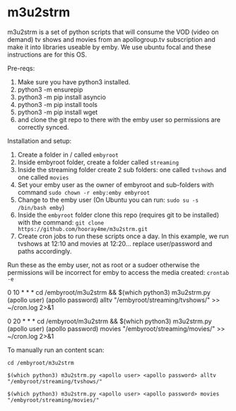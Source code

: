# m3u2strm
m3u2strm is a set of python scripts that will consume the VOD (video on demand) tv shows and movies from an apollogroup.tv subscription and make it into libraries useable by emby. We use ubuntu focal and these instructions are for this OS.

Pre-reqs:
1. Make sure you have python3 installed.
2. python3 -m ensurepip
3. python3 -m pip install asyncio
4. python3 -m pip install tools
5. python3 -m pip install wget
6.  and clone the git repo to there with the emby user so permissions are correctly synced.

Installation and setup:
1. Create a folder in / called `embyroot`
2. Inside embyroot folder, create a folder called `streaming`
3. Inside the streaming folder create 2 sub folders: one called `tvshows` and one called `movies`
4. Set your emby user as the owner of embyroot and sub-folders with command `sudo chown -r emby:emby embyroot`
5. Change to the emby user (On Ubuntu you can run: `sudo su -s /bin/bash emby`) 
6. Inside the `embyroot` folder clone this repo (requires git to be installed) with the command: `git clone https://github.com/hooray4me/m3u2strm.git`
7. Create cron jobs to run these scripts once a day. In this example, we run tvshows at 12:10 and movies at 12:20... replace user/password and paths accordingly.

Run these as the emby user, not as root or a sudoer otherwise the permissions will be incorrect for emby to access the media created:
`crontab -e`

0 10 * * * cd /embyroot/m3u2strm && $(which python3) m3u2strm.py (apollo user) (apollo password) alltv "/embyroot/streaming/tvshows/" >> ~/cron.log 2>&1

0 20 * * * cd /embyroot/m3u2strm && $(which python3) m3u2strm.py (apollo user) (apollo password) movies "/embyroot/streaming/movies/" >> ~/cron.log 2>&1


To manually run an content scan:
  
`cd /embyroot/m3u2strm`

`$(which python3) m3u2strm.py <apollo user> <apollo password> alltv "/embyroot/streaming/tvshows/"`

`$(which python3) m3u2strm.py <apollo user> <apollo password> movies "/embyroot/streaming/movies/"`

